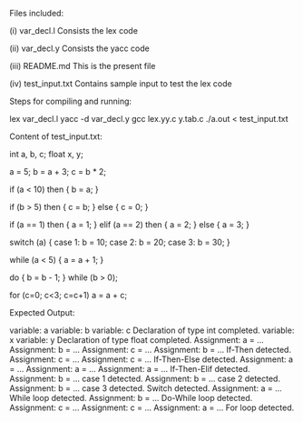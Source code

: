 Files included:

(i) var_decl.l
Consists the lex code

(ii) var_decl.y
Consists the yacc code

(iii) README.md
This is the present file

(iv) test_input.txt
Contains sample input to test the lex code



Steps for compiling and running:

lex var_decl.l
yacc -d var_decl.y
gcc lex.yy.c y.tab.c
./a.out < test_input.txt



Content of test_input.txt:

int a, b, c;
float x, y;

a = 5;
b = a + 3;
c = b * 2;

if (a < 10) then { 
    b = a; 
}

if (b > 5) then { 
    c = b; 
} else { 
    c = 0; 
}

if (a == 1) then { 
    a = 1; 
} elif (a == 2) then { 
    a = 2; 
} else { 
    a = 3; 
}

switch (a) {
  case 1: b = 10;
  case 2: b = 20;
  case 3: b = 30;
}

while (a < 5) { 
    a = a + 1; 
}

do { 
    b = b - 1; 
} while (b > 0);

for (c=0; c<3; c=c+1) 
    a = a + c;



Expected Output:

  variable: a
  variable: b
  variable: c
Declaration of type int completed.
  variable: x
  variable: y
Declaration of type float completed.
Assignment: a = ...
Assignment: b = ...
Assignment: c = ...
Assignment: b = ...
If-Then detected.
Assignment: c = ...
Assignment: c = ...
If-Then-Else detected.
Assignment: a = ...
Assignment: a = ...
Assignment: a = ...
If-Then-Elif detected.
Assignment: b = ...
  case 1 detected.
Assignment: b = ...
  case 2 detected.
Assignment: b = ...
  case 3 detected.
Switch detected.
Assignment: a = ...
While loop detected.
Assignment: b = ...
Do-While loop detected.
Assignment: c = ...
Assignment: c = ...
Assignment: a = ...
For loop detected.
